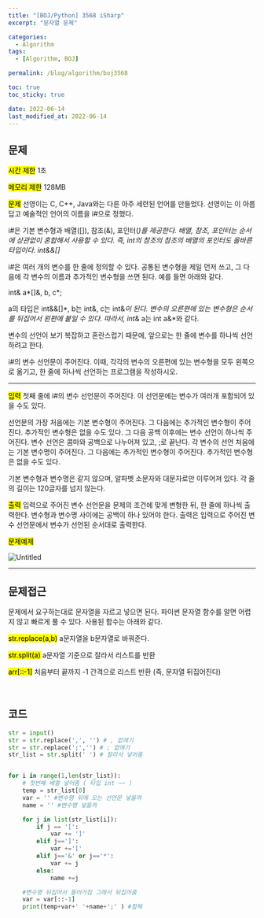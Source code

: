 ```yaml
---
title: "[BOJ/Python] 3568 iSharp"
excerpt: "문자열 문제"

categories:
  - Algorithm
tags:
  - [Algorithm, BOJ]

permalink: /blog/algorithm/boj3568

toc: true
toc_sticky: true

date: 2022-06-14
last_modified_at: 2022-06-14
---
```


## 문제

<mark>시간 제한</mark> 1초

<mark>메모리 제한</mark> 128MB

<mark>문제</mark> 선영이는 C, C++, Java와는 다른 아주 세련된 언어를 만들었다. 선영이는 이 아름답고 예술적인 언어의 이름을 i#으로 정했다.

i#은 기본 변수형과 배열([]), 참조(&), 포인터(_)를 제공한다. 배열, 참조, 포인터는 순서에 상관없이 혼합해서 사용할 수 있다. 즉, int의 참조의 참조의 배열의 포인터도 올바른 타입이다. int&&[]_

i#은 여러 개의 변수를 한 줄에 정의할 수 있다. 공통된 변수형을 제일 먼저 쓰고, 그 다음에 각 변수의 이름과 추가적인 변수형을 쓰면 된다. 예를 들면 아래와 같다.

int& a*[]&, b, c*;

a의 타입은 int&&[]*, b는 int&, c는 int&*이 된다. 변수의 오른편에 있는 변수형은 순서를 뒤집어서 왼편에 붙일 수 있다. 따라서, int*& a는 int a&*와 같다.

변수의 선언이 보기 복잡하고 혼란스럽기 때문에, 앞으로는 한 줄에 변수를 하나씩 선언하려고 한다.

i#의 변수 선언문이 주어진다. 이때, 각각의 변수의 오른편에 있는 변수형을 모두 왼쪽으로 옮기고, 한 줄에 하나씩 선언하는 프로그램을 작성하시오.

---

<mark>입력</mark> 첫째 줄에 i#의 변수 선언문이 주어진다. 이 선언문에는 변수가 여러개 포함되어 있을 수도 있다.

선언문의 가장 처음에는 기본 변수형이 주어진다. 그 다음에는 추가적인 변수형이 주어진다. 추가적인 변수형은 없을 수도 있다. 그 다음 공백 이후에는 변수 선언이 하나씩 주어진다. 변수 선언은 콤마와 공백으로 나누어져 있고, ;로 끝난다. 각 변수의 선언 처음에는 기본 변수명이 주어진다. 그 다음에는 추가적인 변수형이 주어진다. 추가적인 변수형은 없을 수도 있다.

기본 변수형과 변수명은 같지 않으며, 알파벳 소문자와 대문자로만 이루어져 있다. 각 줄의 길이는 120글자를 넘지 않는다.

<mark>출력</mark> 입력으로 주어진 변수 선언문을 문제의 조건에 맞게 변형한 뒤, 한 줄에 하나씩 출력한다. 변수형과 변수명 사이에는 공백이 하나 있어야 한다. 출력은 입력으로 주어진 변수 선언문에서 변수가 선언된 순서대로 출력한다.

<mark>문제예제</mark>

![Untitled](/assets/images/posts_img/2022-06-14-algorithm-boj3568/1.PNG)

---

## 문제접근

문제에서 요구하는대로 문자열을 자르고 넣으면 된다. 파이썬 문자열 함수를 알면 어렵지 않고 빠르게 풀 수 있다. 사용된 함수는 아래와 같다.

<mark>str.replace(a,b)</mark> a문자열을 b문자열로 바꿔준다.

<mark>str.split(a)</mark> a문자열 기준으로 잘라서 리스트를 반환

<mark>arr[::-1]</mark> 처음부터 끝까지 -1 간격으로 리스트 반환 (즉, 문자열 뒤집어진다)

<br>

## 코드

```python
str = input()
str = str.replace(',', '') # , 없애기
str = str.replace(';','') # ; 없애기
str_list = str.split(' ') # 잘라서 넣어줌


for i in range(1,len(str_list)):
    # 첫번째 배열 넣어줌 ( 타입 int ~~ )
	temp = str_list[0]
	var = '' #변수명 뒤에 오는 선언문 넣을꺼
	name = '' #변수명 넣을꺼

	for j in list(str_list[i]):
		if j == '[':
			var += ']'
		elif j==']':
			var +='['
		elif j=='&' or j=='*':
			var += j
		else:
			name +=j

    #변수명 뒤집어서 들어가짐 그래서 뒤집어줌
	var = var[::-1]
	print(temp+var+' '+name+';' ) #합체
```
